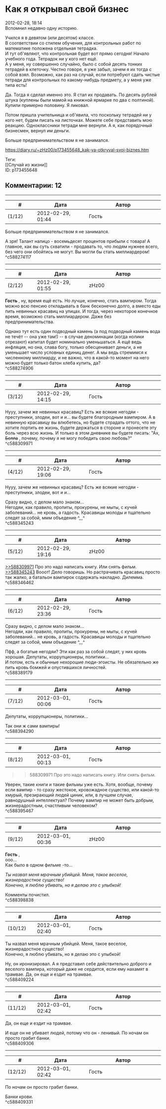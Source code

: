 Как я открывал свой бизнес
==========================

  
2012-02-28, 18:14  
 Вспомнил недавно одну историю.   
   
 Учился я в девятом (или десятом) классе.   
 В соответствии со стилем обучения, для контрольных работ по математике положена отдельная тетрадка.   
 И тут об'являют, что контрольная будет вот прямо сегодня! Начало учебного года. Тетрадок ни у кого нет ещё.   
 А у меня, ну совершенно случайно, было с собой десять тонких тетрадей в клеточку. Честно говоря, я уже забыл, зачем я их тогда с собой взял. Возможно, как раз на случай, если потребуют сдать чистые тетради для контрольных по какому-нибудь предмету, а у меня уже типа есть!   
   
 Да. Тогда я сделал именно это. Я стал их продавать. По десять рублей штука (куплены были мамой на книжной ярмарке по два с полтиной). Купили примерно половину. Я ликовал.   
   
 Потом пришла учительница и об'явила, что поскольку тетрадей ни у кого нет, будем писать на листочках. Можете себе представить мою реакцию. Одноклассники тетради мне вернули. А я, как порядочный бизнесмен, вернул им деньги.   
   
 Больше предпринимательством я не занимался.   
  
<https://diary.ru/~zHz00/p173455648_kak-ya-otkryval-svoj-biznes.htm>  
  
Теги:  
[[Случай из жизни]]  
ID: p173455648  


Комментарии: 12
---------------

  


---



|         #         |              Дата              |                     Автор                     |           ID           |
| --- | --- | --- | --- |
| (1/12) | 2012-02-29, 01:44 | Гость | c588274117 |

  
  Больше предпринимательством я не занимался.    
   
 А зря! Талант налицо - восемьдесят процентов прибыли с товара! А главное, как вы суть схватили - продавать то, что людям нужнее всего, без чего они обойтись не могут. Вы могли бы стать миллиардером!   
 ^c588274117

---



|         #         |              Дата              |                     Автор                     |           ID           |
| --- | --- | --- | --- |
| (2/12) | 2012-02-29, 01:55 | zHz00 | c588274906 |

  
  **Гость**  , ну, время ещё есть. Но лучше, конечно, стать вампиром. Тогда можно всю пенсию откладывать в банк бесконечно долго, а вместо еды пить невинных красавиц на улицах. И тогда, через некоторое конечное время, возможно стать миллиардером. Даже без предпринимательства.   
   
 Однако тут есть один подводный камень (а под подводный камень вода не течёт -- она уже там!) -- в случае деноминации (когда нолики отрезают) капитал будет номинально уменьшаться. А ещё ведь инфляция, но она, слава богу, только обесценивает деньги, а не уменьшает число условных единиц денег. А мы ведь стремимся к численному миллиарду, и не важно, что в какой-то момент на него можно будет только батон хлеба купить, да?   
 ^c588274906

---



|         #         |              Дата              |                     Автор                     |           ID           |
| --- | --- | --- | --- |
| (3/12) | 2012-02-29, 14:15 | Гость | c588309971 |

  
 Нууу, зачем же невинных красавиц? Есть же всякие негодяи - преступники, злодеи, вот и и... вы будете благородным вампиром. А в невинную красавицу вы влюбетесь, но будете страдать оттого, что не хотите портить ее жизнь, будете держаться в стороне и пронесете эту боль через всю жизнь. И только в этом дневнике вы будете писать: "Ах,  ~~Белла~~  , почему, почему я не могу победить свою любовь?"   
 ^c588309971

---



|         #         |              Дата              |                     Автор                     |           ID           |
| --- | --- | --- | --- |
| (4/12) | 2012-02-29, 19:06 | Гость | c588345243 |

  
  Нууу, зачем же невинных красавиц? Есть же всякие негодяи - преступники, злодеи, вот и и...    
   
 Сразу видно, с делом мало знаком...   
 Негодяи, как правило, пропиты, прокурены, не мыты, с кучей заболеваний... не кровь, а гадость. Красавицы молоды и тщательно следят за собой, ммм объедение ^,,,^   
 ^c588345243

---



|         #         |              Дата              |                     Автор                     |           ID           |
| --- | --- | --- | --- |
| (5/12) | 2012-02-29, 19:16 | zHz00 | c588346462 |

  
  [>>588309971](http://www.diary.ru/~zHz00/p173455648.htm#588309971)  Про это надо написать книгу. Или снять фильм.   
  [>>588345243](http://www.diary.ru/~zHz00/p173455648.htm#588345243)  Вооот! Дело говоришь. Но растрачивать красавиц просто так жалко, а батальон вампирок содержать накладно. Дилемма.   
 ^c588346462

---



|         #         |              Дата              |                     Автор                     |           ID           |
| --- | --- | --- | --- |
| (6/12) | 2012-02-29, 23:36 | Гость | c588389179 |

  
  Сразу видно, с делом мало знаком...   
 Негодяи, как правило, пропиты, прокурены, не мыты, с кучей заболеваний... не кровь, а гадость. Красавицы молоды и тщательно следят за собой, ммм объедение ^,,,^    
   
 Пфф, а богатые негодяи? Эти как раз за собой следят, у них кровь хорошая. Депутаты, коррупционеры, политики...   
 И потом, есть и обычные нехорошие люди-эгоисты. Не обязательно же пить кровь бомжей и опустившихся личностей.   
 ^c588389179

---



|         #         |              Дата              |                     Автор                     |           ID           |
| --- | --- | --- | --- |
| (7/12) | 2012-03-01, 00:06 | Гость | c588394290 |

  
  Депутаты, коррупционеры, политики...    
   
 Так они ж сами вампиры!   
 ^c588394290

---



|         #         |              Дата              |                     Автор                     |           ID           |
| --- | --- | --- | --- |
| (8/12) | 2012-03-01, 00:13 | Гость | c588395467 |

  
  >>588309971 Про это надо написать книгу. Или снять фильм.    
   
 Уверен, такие книги и такие фильмы уже есть. Хотя, вообще, почему если вампир - то сразу жестокое, кровожадное существо, или какой-то хмурый, презирающий людей циник, или, в лучшем случае, равнодушный интеллектуал? Почему вампир не может быть добрым, жизнерадостным, счастливым человеком?   
 ^c588395467

---



|         #         |              Дата              |                     Автор                     |           ID           |
| --- | --- | --- | --- |
| (9/12) | 2012-03-01, 00:36 | zHz00 | c588398838 |

  
  **Гость**  ,   
 ооо...   
 Как было в   одном фильме   -то...   
   
  *Ты назвал меня мрачным убийцей. Меня, такое веселое, жизнерадостное существо!   
 Конечно, я люблю убивать, но я делаю это с улыбкой!*    
   
 Комменты почистил.   
 ^c588398838

---



|         #         |              Дата              |                     Автор                     |           ID           |
| --- | --- | --- | --- |
| (10/12) | 2012-03-01, 02:40 | Гость | c588409224 |

  
  Ты назвал меня мрачным убийцей. Меня, такое веселое, жизнерадостное существо!   
 Конечно, я люблю убивать, но я делаю это с улыбкой!    
   
 Ну, он иронизировал. А я представил себе действительно доброго и веселого вампира, который даже не сердится, если ему нахамят в трамвае. Да, он еще и ездит на трамвае.   
 ^c588409224

---



|         #         |              Дата              |                     Автор                     |           ID           |
| --- | --- | --- | --- |
| (11/12) | 2012-03-01, 02:42 | Гость | c588409306 |

  
  Да, он еще и ездит на трамвае.    
   
 И еще он не убивает людей, потому что он - ленивый. По ночам он просто грабит банки.   
 ^c588409306

---



|         #         |              Дата              |                     Автор                     |           ID           |
| --- | --- | --- | --- |
| (12/12) | 2012-03-01, 02:42 | Гость | c588409331 |

  
  По ночам он просто грабит банки.    
   
 Банки крови.   
 ^c588409331